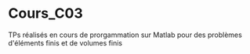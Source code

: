 # Cours_C03
TPs réalisés en cours de prorgammation sur Matlab pour des problèmes d'éléments finis et de volumes finis